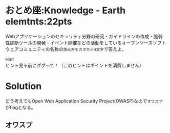 # おとめ座:Knowledge - Earth elemtnts:22pts
Webアプリケーションのセキュリティ分野の研究・ガイドラインの作成・脆弱性診断ツールの開発・イベント開催などの活動をしているオープンソースソフトウェアコミュニティの名称の`読み方をカタカナ4文字`で答えよ。  

Hint  
ヒント見る前にググって！（このヒントはポイントを消費しません）  

# Solution
どう考えてもOpen Web Application Security Project(OWASP)なので`オワスプ`がflagとなる。  

## オワスプ